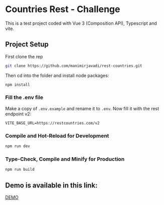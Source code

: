 # Countries Rest - Challenge

This is a test project coded with Vue 3 (Composition API), Typescript and vite.

## Project Setup

First clone the rep

```sh
git clone https://github.com/manimirjavadi/rest-countries.git
```

Then cd into the folder and install node packages:

```sh
npm install
```

### Fill the .env file

Make a copy of `.env.example` and rename it to `.env`. Now fill it with the rest endpoint v2:

```
VITE_BASE_URL=https://restcountries.com/v2
```

### Compile and Hot-Reload for Development

```sh
npm run dev
```

### Type-Check, Compile and Minify for Production

```sh
npm run build
```

## Demo is available in this link:

[DEMO](https://rest-countries-peach-eight.vercel.app/)
